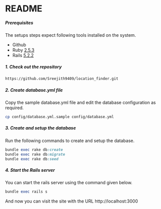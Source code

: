 # README


##### Prerequisites

The setups steps expect following tools installed on the system.

- Github
- Ruby [2.5.3](https://github.com/organization/project-name/blob/master/.ruby-version#L1)
- Rails [5.2.2](https://github.com/organization/project-name/blob/master/Gemfile#L12)

##### 1. Check out the repository

```bash
https://github.com/Sreejith9409/location_finder.git
```

##### 2. Create database.yml file

Copy the sample database.yml file and edit the database configuration as required.

```bash
cp config/database.yml.sample config/database.yml
```

##### 3. Create and setup the database

Run the following commands to create and setup the database.

```ruby
bundle exec rake db:create
bundle exec rake db:migrate
bundle exec rake db:seed
```

##### 4. Start the Rails server

You can start the rails server using the command given below.

```ruby
bundle exec rails s
```

And now you can visit the site with the URL http://localhost:3000

```